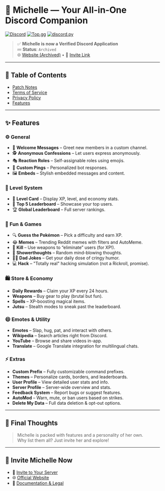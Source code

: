 # 🌸 Michelle — Your All-in-One Discord Companion

[![Discord](https://img.shields.io/discord/735922425103122533.svg?logo=discord&colorB=7289DA&label=Bot)](https://discord.com/oauth2/authorize?client_id=840180379389263882&permissions=4228906231&scope=bot+applications.commands)
[![Top.gg](https://img.shields.io/badge/Top.gg-gray.svg?logo=discord)](https://top.gg/bot/840180379389263882)
[![discord.py](https://img.shields.io/badge/discord.py-v1.7.3-blue.svg?logo=python)](https://discordpy.readthedocs.io/en/stable/api.html)

> ✅ **Michelle is now a Verified Discord Application**  
> 💤 **Status**: `Archived`  
> 🌐 [Website (Archived)](https://www.michelle-bot.co.in) • 🔗 [Invite Link](https://discord.com/oauth2/authorize?client_id=840180379389263882&permissions=4228906231&scope=bot+applications.commands)

---

## 📜 Table of Contents

- [Patch Notes](https://github.com/MuditMehta07/Michelle/blob/main/PatchNotes.md)
- [Terms of Service](https://github.com/MuditMehta07/Michelle/blob/main/TermsOfService.md)
- [Privacy Policy](https://github.com/MuditMehta07/Michelle/blob/main/PrivacyPolicy.md)
- [Features](#-features)

---

## ✨ Features

### ⚙️ General
- 💬 **Welcome Messages** – Greet new members in a custom channel.
- 🕵️ **Anonymous Confessions** – Let users express anonymously.
- 🎭 **Reaction Roles** – Self-assignable roles using emojis.
- 📣 **Custom Pings** – Personalized bot responses.
- 🖼️ **Embeds** – Stylish embedded messages and content.

### 🧠 Level System
- 🧾 **Level Card** – Display XP, level, and economy stats.
- 🏅 **Top 5 Leaderboard** – Showcase your top users.
- 🏆 **Global Leaderboard** – Full server rankings.

### 🎉 Fun & Games
- 🔍 **Guess the Pokémon** – Pick a difficulty and earn XP.
- 😂 **Memes** – Trending Reddit memes with filters and AutoMeme.
- 🔫 **Kill** – Use weapons to “eliminate” users (for XP!).
- 🧠 **Showerthoughts** – Random mind-blowing thoughts.
- 👨‍🦱 **Dad Jokes** – Get your daily dose of cringy humor.
- 💻 **Hack** – "Totally real" hacking simulation (not a Rickroll, promise).

### 🛍️ Store & Economy
- **Daily Rewards** – Claim your XP every 24 hours.
- **Weapons** – Buy gear to play (brutal but fun).
- **Spells** – XP-boosting magical items.
- **Jutsu** – Stealth modes to sneak past the leaderboard.

### 😄 Emotes & Utility
- **Emotes** – Slap, hug, pat, and interact with others.
- **Wikipedia** – Search articles right from Discord.
- **YouTube** – Browse and share videos in-app.
- **Translate** – Google Translate integration for multilingual chats.

### ⚡ Extras
- **Custom Prefix** – Fully customizable command prefixes.
- **Themes** – Personalize cards, borders, and leaderboards.
- **User Profile** – View detailed user stats and info.
- **Server Profile** – Server-wide overview and stats.
- **Feedback System** – Report bugs or suggest features.
- **AutoMod** – Warn, mute, or ban users based on strikes.
- **Delete My Data** – Full data deletion & opt-out options.

---

## 🧾 Final Thoughts

> Michelle is packed with features and a personality of her own.  
> Why list them all? Just invite her and explore!

---

## 💌 Invite Michelle Now

- 🔗 [Invite to Your Server](https://discord.com/oauth2/authorize?client_id=840180379389263882&permissions=4228906231&scope=bot+applications.commands)
- 🌐 [Official Website](https://www.michelle-bot.co.in)
- 📃 [Documentation & Legal](#-table-of-contents)
